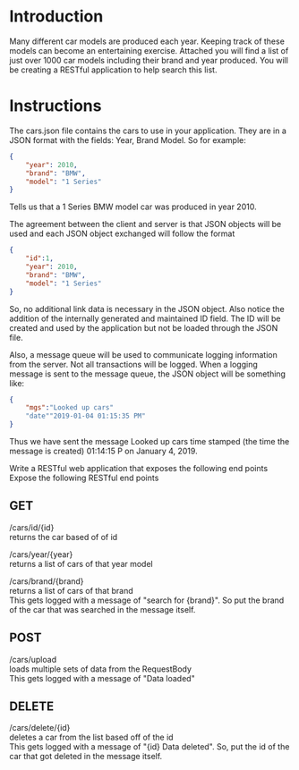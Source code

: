 # Introduction

Many different car models are produced each year. Keeping track of these models can become an entertaining exercise. Attached you will find a list of just over 1000 car models including their brand and year produced. You will be creating a RESTful application to help search this list.

# Instructions

The cars.json file contains the cars to use in your application. They are in a JSON format with the fields: Year, Brand Model. So for example:  
```json
{  
    "year": 2010,  
    "brand": "BMW",  
    "model": "1 Series"  
} 
``` 
Tells us that a 1 Series BMW model car was produced in year 2010.

The agreement between the client and server is that JSON objects will be used and each JSON object exchanged will follow the format   
```json
{   
    "id":1,  
    "year": 2010,    
    "brand": "BMW",    
    "model": "1 Series"    
}  
```
So, no additional link data is necessary in the JSON object. Also notice the addition of the internally generated and maintained ID field. The ID will be created and used by the application but not be loaded through the JSON file.

Also, a message queue will be used to communicate logging information from the server. Not all transactions will be logged. When a logging message is sent to the message queue, the JSON object will be something like:  
```json
{  
    "mgs":"Looked up cars"  
    "date""2019-01-04 01:15:35 PM"  
}  
```
Thus we have sent the message Looked up cars time stamped (the time the message is created) 01:14:15 P on January 4, 2019.

Write a RESTful web application that exposes the following end points
Expose the following RESTful end points
## GET
/cars/id/{id}  
returns the car based of of id

/cars/year/{year}  
returns a list of cars of that year model

/cars/brand/{brand}  
returns a list of cars of that brand  
This gets logged with a message of "search for {brand}". So put the brand of the car that was searched in the message itself.

## POST
/cars/upload  
loads multiple sets of data from the RequestBody  
This gets logged with a message of "Data loaded"

## DELETE
/cars/delete/{id}  
deletes a car from the list based off of the id  
This gets logged with a message of "{id} Data deleted". So, put the id of the car that got deleted in the message itself.
